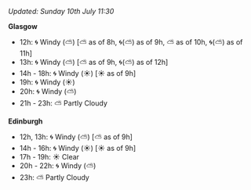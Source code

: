 *Updated: Sunday 10th July 11:30*

**Glasgow**

* 12h: :cyclone: Windy (:partly_sunny:) [:partly_sunny: as of 8h, :cyclone:(:partly_sunny:) as of 9h, :partly_sunny: as of 10h, :cyclone:(:partly_sunny:) as of 11h]
* 13h: :cyclone: Windy (:partly_sunny:) [:partly_sunny: as of 9h, :cyclone:(:partly_sunny:) as of 12h]
* 14h - 18h: :cyclone: Windy (:sunny:) [:sunny: as of 9h]
* 19h: :cyclone: Windy (:sunny:)
* 20h: :cyclone: Windy (:partly_sunny:)
* 21h - 23h: :partly_sunny: Partly Cloudy

**Edinburgh**

* 12h, 13h: :cyclone: Windy (:partly_sunny:) [:partly_sunny: as of 9h]
* 14h - 16h: :cyclone: Windy (:sunny:) [:sunny: as of 9h]
* 17h - 19h: :sunny: Clear
* 20h - 22h: :cyclone: Windy (:partly_sunny:)
* 23h: :partly_sunny: Partly Cloudy
